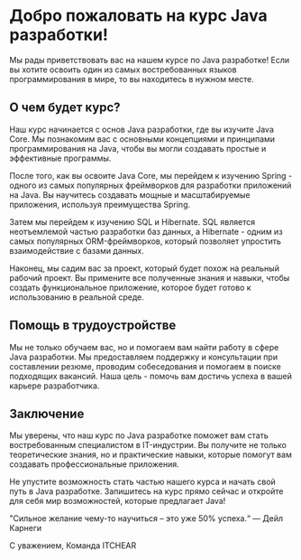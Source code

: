 # Добро пожаловать на курс Java разработки! 
 
Мы рады приветствовать вас на нашем курсе по Java разработке! Если вы хотите освоить один из самых востребованных языков программирования в мире, то вы находитесь в нужном месте. 
 
## О чем будет курс? 
 
Наш курс начинается с основ Java разработки, где вы изучите Java Core. Мы познакомим вас с основными концепциями и принципами программирования на Java, чтобы вы могли создавать простые и эффективные программы. 
 
После того, как вы освоите Java Core, мы перейдем к изучению Spring - одного из самых популярных фреймворков для разработки приложений на Java. Вы научитесь создавать мощные и масштабируемые приложения, используя преимущества Spring. 
 
Затем мы перейдем к изучению SQL и Hibernate. SQL является неотъемлемой частью разработки баз данных, а Hibernate - одним из самых популярных ORM-фреймворков, который позволяет упростить взаимодействие с базами данных. 
 
Наконец, мы садим вас за проект, который будет похож на реальный рабочий проект. Вы примените все полученные знания и навыки, чтобы создать функциональное приложение, которое будет готово к использованию в реальной среде. 
 
## Помощь в трудоустройстве 
 
Мы не только обучаем вас, но и помогаем вам найти работу в сфере Java разработки. Мы предоставляем поддержку и консультации при составлении резюме, проводим собеседования и помогаем в поиске подходящих вакансий. Наша цель - помочь вам достичь успеха в вашей карьере разработчика. 
 
## Заключение 
 
Мы уверены, что наш курс по Java разработке поможет вам стать востребованным специалистом в IT-индустрии. Вы получите не только теоретические знания, но и практические навыки, которые помогут вам создавать профессиональные приложения. 
 
Не упустите возможность стать частью нашего курса и начать свой путь в Java разработке. Запишитесь на курс прямо сейчас и откройте для себя мир возможностей, которые предлагает Java! 
 
"Сильное желание чему-то научиться – это уже 50% успеха.“ —  Дейл Карнеги

С уважением, 
Команда ITCHEAR
